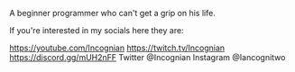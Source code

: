A beginner programmer who can't get a grip on his life.

If you're interested in my socials here they are:

https://youtube.com/Incognian
https://twitch.tv/Incognian
https://discord.gg/mUH2nFF
Twitter @Incognian
Instagram @Iancognitwo
